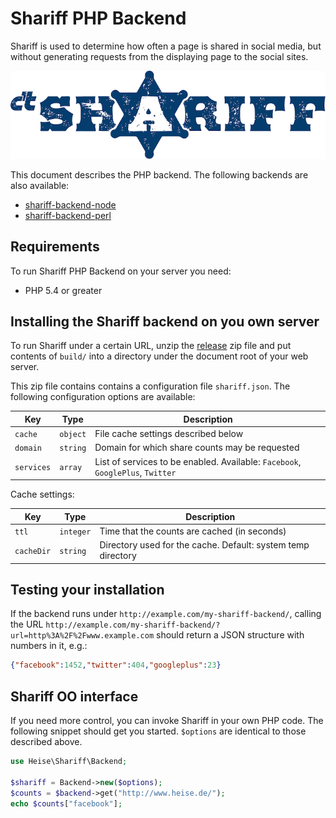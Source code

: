 Shariff PHP Backend
===================

Shariff is used to determine how often a page is shared in social media, but without generating requests from the displaying page to the social sites.

![Shariff](shariff-logo.png)

This document describes the PHP backend. The following backends are also available:

* [shariff-backend-node](https://github.com/heiseonline/shariff-backend-node)
* [shariff-backend-perl](https://github.com/heiseonline/shariff-backend-perl)

Requirements
---------------

To run Shariff PHP Backend on your server you need:

* PHP 5.4 or greater

Installing the Shariff backend on you own server
------------------------------------------------

To run Shariff under a certain URL, unzip the [release](https://github.com/heiseonline/shariff-backend-php/releases) zip file and put contents of `build/` into a directory under the document root of your web server.

This zip file contains contains a configuration file `shariff.json`. The following configuration options are available:

| Key         | Type | Description |
|-------------|------|-------------|
| `cache`    | `object`  | File cache settings described below |
| `domain`   | `string` | Domain for which share counts may be requested |
| `services` | `array` | List of services to be enabled. Available: `Facebook`, `GooglePlus`, `Twitter` |

Cache settings:

| Key         | Type | Description |
|-------------|------|-------------|
| `ttl` | `integer` | Time that the counts are cached (in seconds) |
| `cacheDir` | `string` | Directory used for the cache. Default: system temp directory |

Testing your installation
-------------------------

If the backend runs under `http://example.com/my-shariff-backend/`, calling the URL `http://example.com/my-shariff-backend/?url=http%3A%2F%2Fwww.example.com` should return a JSON structure with numbers in it, e.g.:

```json
{"facebook":1452,"twitter":404,"googleplus":23}
```


Shariff OO interface
--------------------

If you need more control, you can invoke Shariff in your own PHP code. The following snippet should get you started. `$options` are identical to those described above.

```php
use Heise\Shariff\Backend;

$shariff = Backend->new($options);
$counts = $backend->get("http://www.heise.de/");
echo $counts["facebook"];
```
